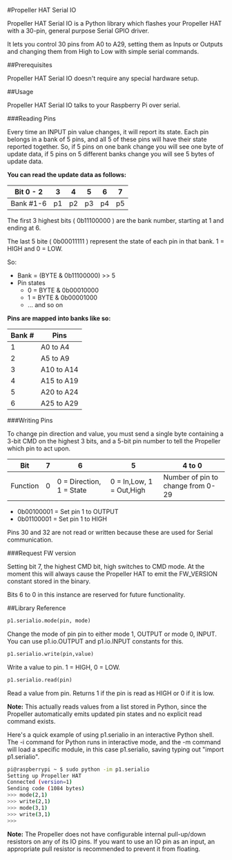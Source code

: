 #Propeller HAT Serial IO

Propeller HAT Serial IO is a Python library which flashes your Propeller HAT with
a 30-pin, general purpose Serial GPIO driver.

It lets you control 30 pins from A0 to A29, setting them as Inputs or Outputs and
changing them from High to Low with simple serial commands.

##Prerequisites

Propeller HAT Serial IO doesn't require any special hardware setup.

##Usage

Propeller HAT Serial IO talks to your Raspberry Pi over serial.

###Reading Pins

Every time an INPUT pin value changes, it will report its state.
Each pin belongs in a bank of 5 pins, and all 5 of these pins will
have their state reported together. So, if 5 pins on one bank change
you will see one byte of update data, if 5 pins on 5 different banks
change you will see 5 bytes of update data.

**You can read the update data as follows:**

Bit 0 - 2 | 3  | 4  | 5  | 6  | 7 
----------|----|----|----|----|----
Bank #1-6 | p1 | p2 | p3 | p4 | p5

The first 3 highest bits ( 0b11100000 ) are the bank number, starting at
1 and ending at 6.

The last 5 bite ( 0b00011111 ) represent the state of each pin in that bank.
1 = HIGH and 0 = LOW.

So:

* Bank = (BYTE & 0b11100000) >> 5
* Pin states
  * 0 = BYTE & 0b00010000
  * 1 = BYTE & 0b00001000
  * ... and so on

**Pins are mapped into banks like so:**

Bank # | Pins
-------|-----------
1      | A0  to A4
2      | A5  to A9
3      | A10 to A14
4      | A15 to A19
5      | A20 to A24
6      | A25 to A29

###Writing Pins

To change pin direction and value, you must send a single byte
containing a 3-bit CMD on the highest 3 bits, and a 5-bit pin
number to tell the Propeller which pin to act upon.

Bit      | 7 | 6                        | 5                        | 4 to 0
---------|---|--------------------------|--------------------------|--------
Function | 0 | 0 = Direction, 1 = State | 0 = In,Low, 1 = Out,High | Number of pin to change from 0-29

* 0b00100001 = Set pin 1 to OUTPUT
* 0b01100001 = Set pin 1 to HIGH

Pins 30 and 32 are not read or written because these are used for Serial communication.

###Request FW version

Setting bit 7, the highest CMD bit, high switches to CMD mode. At
the moment this will always cause the Propeller HAT to emit the
FW_VERSION constant stored in the binary.

Bits 6 to 0 in this instance are reserved for future functionality.

##Library Reference

```python
p1.serialio.mode(pin, mode)
```

Change the mode of pin pin to either mode 1, OUTPUT or mode 0, INPUT. You can use
p1.io.OUTPUT and p1.io.INPUT constants for this.

```python
p1.serialio.write(pin,value)
```
Write a value to pin. 1 = HIGH, 0 = LOW.

```python
p1.serialio.read(pin)
```
Read a value from pin. Returns 1 if the pin is read as HIGH or 0 if it is low.

**Note:** This actually reads values from a list stored in Python, since the Propeller
automatically emits updated pin states and no explicit read command exists.

Here's a quick example of using p1.serialio in an interactive Python shell. The
-i command for Python runs in interactive mode, and the -m command will load
a specific module, in this case p1.serialio, saving typing out "import p1.serialio".

```bash
pi@raspberrypi ~ $ sudo python -im p1.serialio
Setting up Propeller HAT
Connected (version=1)
Sending code (1084 bytes)
>>> mode(2,1)
>>> write(2,1)
>>> mode(3,1)
>>> write(3,1)
>>>
```

**Note:** The Propeller does not have configurable internal pull-up/down resistors
on any of its IO pins. If you want to use an IO pin as an input, an appropriate
pull resistor is recommended to prevent it from floating.
